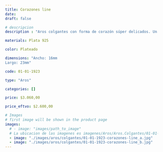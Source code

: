 ```yaml
---
title: Corazones line
date: 
draft: false

# descripcion
description : "Aros colgantes con forma de corazón súper delicados. Un toque de brillo sútil para todos los días."

materials: Plata 925

color: Plateado

dimensions: "Ancho: 16mm 
Largo: 23mm"

code: 01-01-1923

type: "Aros"

categories: []

price: $3.060,00

price_eftvo: $2.600,00

# Images
# first image will be shown in the product page
images:
  # - image: "images/path_to_image"
  # La ubicacion de las imagenes es imagenes/Aros/Aros.Colgantes/01-01-1923-corazones-line
  - image: "./images/aros/colgantes/01-01-1923-corazones-line_a.jpg"
  - image: "./images/aros/colgantes/01-01-1923-corazones-line_b.jpg"
---
```


